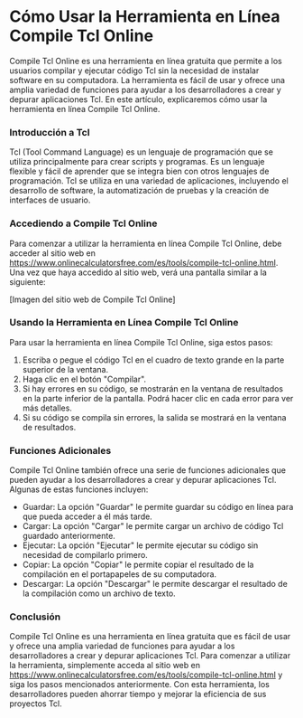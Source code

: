 Cómo Usar la Herramienta en Línea Compile Tcl Online
====================================================

Compile Tcl Online es una herramienta en línea gratuita que permite a los usuarios compilar y ejecutar código Tcl sin la necesidad de instalar software en su computadora. La herramienta es fácil de usar y ofrece una amplia variedad de funciones para ayudar a los desarrolladores a crear y depurar aplicaciones Tcl. En este artículo, explicaremos cómo usar la herramienta en línea Compile Tcl Online.

### Introducción a Tcl

Tcl (Tool Command Language) es un lenguaje de programación que se utiliza principalmente para crear scripts y programas. Es un lenguaje flexible y fácil de aprender que se integra bien con otros lenguajes de programación. Tcl se utiliza en una variedad de aplicaciones, incluyendo el desarrollo de software, la automatización de pruebas y la creación de interfaces de usuario.

### Accediendo a Compile Tcl Online

Para comenzar a utilizar la herramienta en línea Compile Tcl Online, debe acceder al sitio web en <https://www.onlinecalculatorsfree.com/es/tools/compile-tcl-online.html>. Una vez que haya accedido al sitio web, verá una pantalla similar a la siguiente:

\[Imagen del sitio web de Compile Tcl Online\]

### Usando la Herramienta en Línea Compile Tcl Online

Para usar la herramienta en línea Compile Tcl Online, siga estos pasos:

1. Escriba o pegue el código Tcl en el cuadro de texto grande en la parte superior de la ventana.
2. Haga clic en el botón "Compilar".
3. Si hay errores en su código, se mostrarán en la ventana de resultados en la parte inferior de la pantalla. Podrá hacer clic en cada error para ver más detalles.
4. Si su código se compila sin errores, la salida se mostrará en la ventana de resultados.

### Funciones Adicionales

Compile Tcl Online también ofrece una serie de funciones adicionales que pueden ayudar a los desarrolladores a crear y depurar aplicaciones Tcl. Algunas de estas funciones incluyen:

- Guardar: La opción "Guardar" le permite guardar su código en línea para que pueda acceder a él más tarde.
- Cargar: La opción "Cargar" le permite cargar un archivo de código Tcl guardado anteriormente.
- Ejecutar: La opción "Ejecutar" le permite ejecutar su código sin necesidad de compilarlo primero.
- Copiar: La opción "Copiar" le permite copiar el resultado de la compilación en el portapapeles de su computadora.
- Descargar: La opción "Descargar" le permite descargar el resultado de la compilación como un archivo de texto.

### Conclusión

Compile Tcl Online es una herramienta en línea gratuita que es fácil de usar y ofrece una amplia variedad de funciones para ayudar a los desarrolladores a crear y depurar aplicaciones Tcl. Para comenzar a utilizar la herramienta, simplemente acceda al sitio web en <https://www.onlinecalculatorsfree.com/es/tools/compile-tcl-online.html> y siga los pasos mencionados anteriormente. Con esta herramienta, los desarrolladores pueden ahorrar tiempo y mejorar la eficiencia de sus proyectos Tcl.